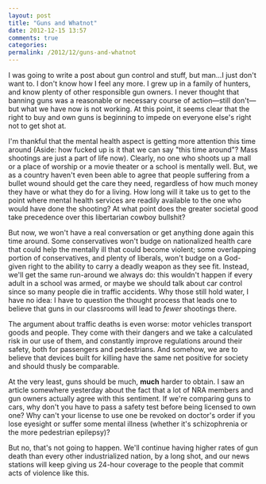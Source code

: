 ```yaml
---
layout: post
title: "Guns and Whatnot"
date: 2012-12-15 13:57
comments: true
categories: 
permalink: /2012/12/guns-and-whatnot
---
```

I was going to write a post about gun control and stuff, but man…I just don't want to. I don't know how I feel any more. I grew up in a family of hunters, and know plenty of other responsible gun owners. I never thought that banning guns was a reasonable or necessary course of action—still don't—but what we have now is not working. At this point, it seems clear that the right to buy and own guns is beginning to impede on everyone else's right not to get shot at.

I'm thankful that the mental health aspect is getting more attention this time around (Aside: how fucked up is it that we can say "this time around"? Mass shootings are just a part of life now). Clearly, no one who shoots up a mall or a place of worship or a movie theater or a school is mentally well. But, we as a country haven't even been able to agree that people suffering from a bullet wound should get the care they need, regardless of how much money they have or what they do for a living. How long will it take us to get to the point where mental health services are readily available to the one who would have done the shooting? At what point does the greater societal good take precedence over this libertarian cowboy bullshit?

But now, we won't have a real conversation or get anything done again this time around. Some conservatives won't budge on nationalized health care that could help the mentally ill that could become violent; some overlapping portion of conservatives, and plenty of liberals, won't budge on a God-given right to the ability to carry a deadly weapon as they see fit. Instead, we'll get the same run-around we always do: this wouldn't happen if every adult in a school was armed, or maybe we should talk about car control since so many people die in traffic accidents. Why those still hold water, I have no idea: I have to question the thought process that leads one to believe that guns in our classrooms will lead to *fewer* shootings there. 

The argument about traffic deaths is even worse: motor vehicles transport goods and people. They come with their dangers and we take a calculated risk in our use of them, and constantly improve regulations around their safety, both for passengers and pedestrians. And somehow, we are to believe that devices built for killing have the same net positive for society and should thusly be comparable.
 
At the very least, guns should be much, **much** harder to obtain. I saw an article somewhere yesterday about the fact that a lot of NRA members and gun owners actually agree with this sentiment. If we're comparing guns to cars, why don't you have to pass a safety test before being licensed to own one? Why can't your license to use one be revoked on doctor's order if you lose eyesight or suffer some mental illness (whether it's schizophrenia or the more pedestrian epilepsy)?

But no, that's not going to happen. We'll continue having higher rates of gun death than every other industrialized nation, by a long shot, and our news stations will keep giving us 24-hour coverage to the people that commit acts of violence like this.
